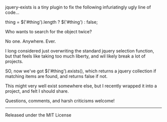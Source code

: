 jquery-exists is a tiny plugin to fix the following infuriatingly ugly line of code...

thing = $('#thing').length ? $('#thing') : false;

Who wants to search for the object twice?

No one. Anywhere. Ever.

I long considered just overwriting the standard jquery selection function, but that feels like taking too much liberty, and wil likely break a lot of projects.

SO, now we've got $('#thing').exists(), which returns a jquery collection if matching items are found, and returns false if not.

This might very well exist somewhere else, but I recently wrapped it into a project, and felt I should share.

Questions, comments, and harsh criticisms welcome!


---

Released under the MIT License